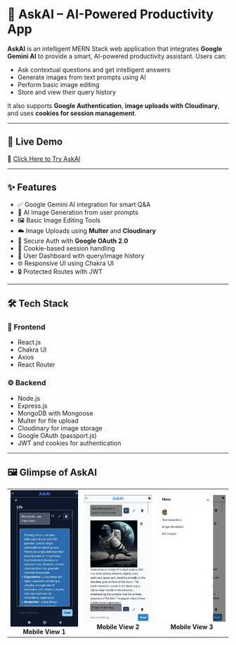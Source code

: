 # 🧠 AskAI – AI-Powered Productivity App

**AskAI** is an intelligent MERN Stack web application that integrates **Google Gemini AI** to provide a smart, AI-powered productivity assistant. Users can:

- Ask contextual questions and get intelligent answers
- Generate images from text prompts using AI
- Perform basic image editing
- Store and view their query history

It also supports **Google Authentication**, **image uploads with Cloudinary**, and uses **cookies for session management**.

---

## 🚀 Live Demo

🔗 [Click Here to Try AskAI](https://ask-ai-mu-nine.vercel.app) <!-- Replace with your live link -->

---

## ✨ Features

- ✅ Google Gemini AI integration for smart Q&A
- 🎨 AI Image Generation from user prompts
- 🖼️ Basic Image Editing Tools
- ☁️ Image Uploads using **Multer** and **Cloudinary**
- 🔐 Secure Auth with **Google OAuth 2.0**
- 🍪 Cookie-based session handling
- 👥 User Dashboard with query/image history
- 🌐 Responsive UI using Chakra UI
- 🔒 Protected Routes with JWT

---

## 🛠️ Tech Stack

### 🔧 Frontend
- React.js
- Chakra UI
- Axios
- React Router

### ⚙️ Backend
- Node.js
- Express.js
- MongoDB with Mongoose
- Multer for file upload
- Cloudinary for image storage
- Google OAuth (passport.js)
- JWT and cookies for authentication

---

## 🖼️ Glimpse of AskAI

<table>
  <tr>
    <td align="center">
      <img src="https://raw.githubusercontent.com/tanishkasharmaaa/AskAI/master/images/mobile1.jpg" width="250"/>
      <br/>
      <b>Mobile View 1</b>
    </td>
    <td align="center">
      <img src="https://raw.githubusercontent.com/tanishkasharmaaa/AskAI/master/images/mobile3.jpg" width="250"/>
      <br/>
      <b>Mobile View 2</b>
    </td>
     <td align="center">
      <img src="https://raw.githubusercontent.com/tanishkasharmaaa/AskAI/master/images/mobile4.jpg" width="250"/>
      <br/>
      <b>Mobile View 3</b>
    </td>
  </tr>
</table>




